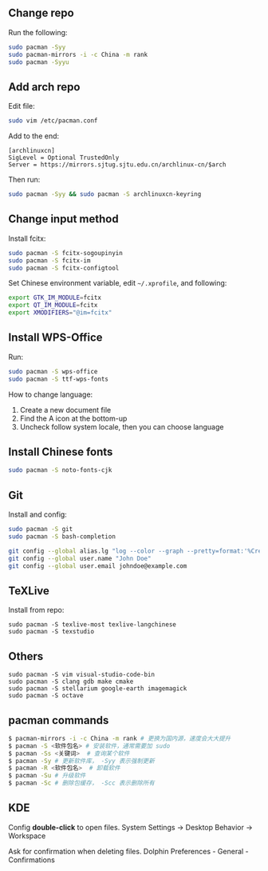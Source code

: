 ## Change repo

Run the following:

```bash
sudo pacman -Syy
sudo pacman-mirrors -i -c China -m rank
sudo pacman -Syyu
```

## Add arch repo

Edit file:

```bash
sudo vim /etc/pacman.conf
```

Add to the end:

```
[archlinuxcn]
SigLevel = Optional TrustedOnly
Server = https://mirrors.sjtug.sjtu.edu.cn/archlinux-cn/$arch
```

Then run:

```bash
sudo pacman -Syy && sudo pacman -S archlinuxcn-keyring
```

## Change input method

Install fcitx:

```bash
sudo pacman -S fcitx-sogoupinyin
sudo pacman -S fcitx-im
sudo pacman -S fcitx-configtool
```

Set Chinese environment variable, edit `~/.xprofile`, and following:

```bash
export GTK_IM_MODULE=fcitx
export QT_IM_MODULE=fcitx
export XMODIFIERS="@im=fcitx"
```

## Install WPS-Office

Run:

```bash
sudo pacman -S wps-office
sudo pacman -S ttf-wps-fonts
```

How to change language:

1. Create a new document file
2. Find the A icon at the bottom-up
3. Uncheck follow system locale, then you can choose language

## Install Chinese fonts

```bash
sudo pacman -S noto-fonts-cjk
```

## Git

Install and config:

```bash
sudo pacman -S git
sudo pacman -S bash-completion

git config --global alias.lg "log --color --graph --pretty=format:'%Cred%h%Creset -%C(yellow)%d%Creset %s %Cgreen(%cr) %C(bold blue)<%an>%Creset' --abbrev-commit"
git config --global user.name "John Doe"
git config --global user.email johndoe@example.com
```

## TeXLive

Install from repo:

```
sudo pacman -S texlive-most texlive-langchinese
sudo pacman -S texstudio
```

## Others

```
sudo pacman -S vim visual-studio-code-bin
sudo pacman -S clang gdb make cmake
sudo pacman -S stellarium google-earth imagemagick
sudo pacman -S octave
```

## pacman commands

```bash
$ pacman-mirrors -i -c China -m rank # 更换为国内源，速度会大大提升
$ pacman -S <软件包名> # 安装软件，通常需要加 sudo
$ pacman -Ss <关键词>  # 查询某个软件
$ pacman -Sy # 更新软件库， -Syy 表示强制更新
$ pacman -R <软件包名>  # 卸载软件
$ pacman -Su # 升级软件
$ pacman -Sc # 删除包缓存， -Scc 表示删除所有
```

## KDE

Config **double-click** to open files. System Settings -> Desktop Behavior -> Workspace

Ask for confirmation when deleting files. Dolphin Preferences - General - Confirmations

